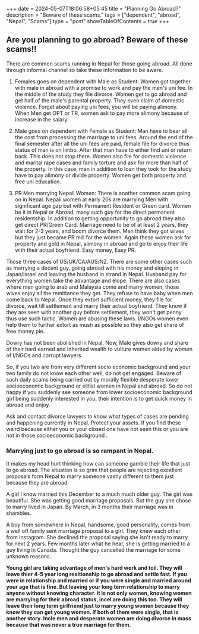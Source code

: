 +++
date = 2024-05-07T18:06:58+05:45
title = "Planning Go Abroad?"
description = "Beware of these scams."
tags = ["dependent", "abroad", "Nepal", "Scams"]
type = "post"
showTableOfContents = true
+++

## Are you planning to go abroad? Beware of these scams!!

There are common scams running in Nepal for those going abroad. All done through informal channel so take these information to be aware.

1. Females goes on dependent with Male as Student: Women got together with male in abroad with a promise to work and pay the men's uni fee. In the middle of the study they file divorce. Women get to go abroad and get half of the male's parental property. They even claim of domestic violence. Forget about paying uni fees, you will be paying alimony. When Men get OPT or TR, women ask to pay more alimony because of increase in the salary.

2. Male goes on dependent with Female as Student: Man have to bear all the cost from processing the marriage to uni fees. Around the end of the final semester after all the uni fees are paid, female file for divorce thus status of man is on limbo. After that man have to either find uni or return back. This does not stop there. Women also file for domestic violence and marital rape cases and family torture and ask for more than half of the property. In this case, man in addition to loan they took for the study have to pay alimony or divide property. Women get both property and free uni education.

3. PR Men marrying Nepali Women: There is another common scam going on in Nepal. Nepali women at early 20s are marrying Men with significant age gap but with Permanent Resident or Green card. Women be it in Nepal or Abroad, many such guy for the direct permanent residentship. In addition to getting opportunity to go abroad they also get direct PR/Green Card. Marriage need to be of at least 2 years, they wait for 2-3 years, and boom divorce them. Men think they got wives but they just became PR mill for the women. Again these women ask for property and gold in Nepal, alimony in abroad and go to enjoy their life with their actual boyfriend. Easy money, Easy PR.

Those three cases of US/UK/CA/AUS/NZ. There are some other cases such as marrying a decent guy, going abroad with his money and eloping in Japan/Israel and leaving the husband in strand in Nepal. Husband pay for everything women take the advantage and elope. There are also cases where men going to arab and Malaysia come and marry women, those wives enjoy all the remittance they get. They refuse to have baby when men come back to Nepal. Once they extort sufficient money, they file for divorce, wait till settlement and marry their actual boyfriend. They know if they are seen with another guy before settlement, they won't get penny thus use such tactic. Women are abusing these laws. I/NGOs women even help them to further extort as mush as possible so they also get share of free money pie.

Dowry has not been abolished in Nepal. Now, Male gives dowry and share of their hard earned and inherited wealth to vulture women aided by women of I/NGOs and corrupt lawyers.

So, if you two are from very different socio economic background and your two family do not know each other well, do not get engaged. Beware of such daily scams being carried out by morally flexible desperate lower socioeconomic background or elitist women in Nepal and abroad. So do not happy if you suddenly see someone from lower socioeconomic background girl being suddenly interested in you, their intention is to get quick money in abroad and enjoy.

Ask and contact divorce lawyers to know what types of cases are pending and happening currently in Nepal. Protect your assets. If you find these weird because either you or your closed one have not seen this or you are not in those socioeconomic background .


### Marrying just to go abroad is so rampant in Nepal.

It makes my head hurt thinking how can someone gamble their life that just to go abroad. The situation is so grim that people are rejecting excellent proposals form Nepal to marry someone vastly different to them just because they are abroad.

A girl I know married this December to a much much older guy. The girl was beautiful. She was getting good marriage proposals. But the guy she chose to marry lived in Japan. By March, in 3 months their marriage was in shambles.

A boy from somewhere in Nepal, handsome, good personality, comes from a well off family sent marriage proposal to a girl. They knew each other from Instagram. She declined the proposal saying she isn't ready to marry for next 2 years. Few months later what he hear, she is getting married to a guy living in Canada. Thought the guy cancelled the marriage for some unknown reasons.


<b>Young girl are taking advantage of men's hard work and toil. They will leave thier 4-5 year long realtionship to go abroad and settle fast. If you were in relationship and married or if you were single and married around your age that is fine. But leaving your long term relationship to marry anyone without knowing character.
It is not only women, knowing women are marrying for their abroad status, incel are doing this too. They will leave their long term girlfriend just to marry young women because they know they can get young women. If both of them were single, that is another story. Incle men and desperate women are doing divorce in mass because that was never a true marriage for them.</b>


